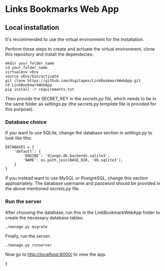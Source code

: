 # Links Bookmarks Web App

## Local installation

It's recommended to use the virtual environment for the installation.

Perform these steps to create and activate the virtual environment, clone this repository and install the dependecies:

```
mkdir your_folder_name
cd your_folder_name
virtualenv vEnv
source vEnv/bin/activate
git clone https://github.com/digitapex/LinkBookmarkWebApp.git
cd LinkBookmarkWebApp
pip install -r requirements.txt
```

Then provide the SECRET_KEY in the *secrets.py* file, which needs to be in the same folder as *settings.py* (the *secrets.py.template* file is provided for this purpose).

### Database choice

If you want to use SQLite, change the database section in *settings.py* to look like this:

```
DATABASES = {
    'default': {
        'ENGINE': 'django.db.backends.sqlite3',
        'NAME': os.path.join(BASE_DIR, 'db.sqlite3'),
    }
}
```

If you instead want to use MySQL or PostgreSQL, change this section appropriately. The database username and password should be provided in the above mentioned *secrets.py* file.

### Run the server

After choosing the database, run this in the LinkBookmarkWebApp folder to create the necessary database tables:

```
./manage.py migrate
```

Finally, run the server:

```
./manage.py runserver
```

Now go to <http://localhost:8000/> to view the app.

1
